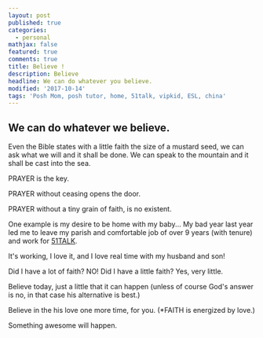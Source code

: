 ```yaml
---
layout: post
published: true
categories:
  - personal
mathjax: false
featured: true
comments: true
title: Believe !
description: Believe
headline: We can do whatever you believe.
modified: '2017-10-14'
tags: 'Posh Mom, posh tutor, home, 51talk, vipkid, ESL, china'
---
```

## We can do whatever we believe.

Even the Bible states with a little faith the size of a mustard seed, we can ask what we will and it shall be done. We can speak to the mountain and it shall be cast into the sea.

PRAYER is the key. 

PRAYER without ceasing opens the door.

PRAYER without a tiny grain of faith, is no existent.

One example is my desire to be home with my baby... My bad year last year led me to leave my parish and comfortable job of over 9 years (with tenure) and work for [51TALK](http://www.51talk.com/na?referrer=4825373).

It's working, I love it, and I love real time with my husband and son!

Did I have a lot of faith? NO! Did I have a little faith? Yes, very little.

Believe today, just a little that it can happen (unless of course God's answer is no, in that case his alternative is best.)

Believe in the his love one more time, for you. (*FAITH is energized by love.)

Something awesome will happen.
